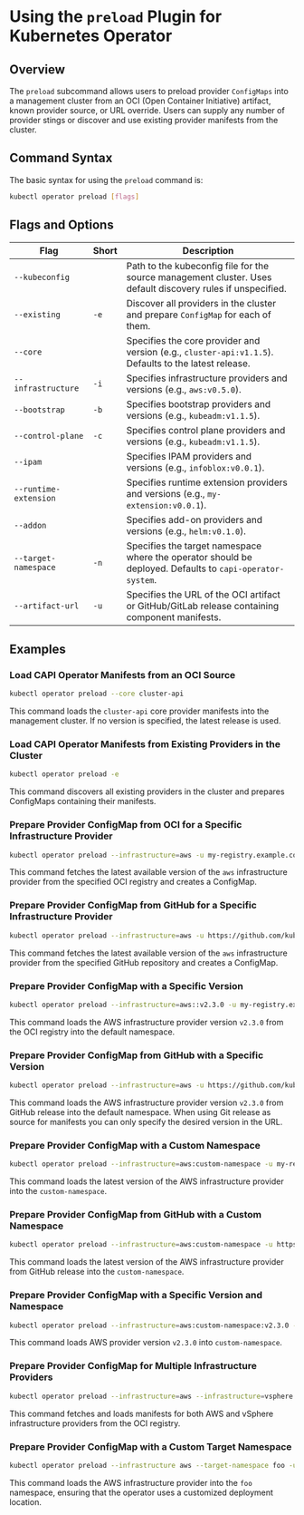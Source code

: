 # Using the `preload` Plugin for Kubernetes Operator

## Overview

The `preload` subcommand allows users to preload provider `ConfigMaps` into a management cluster from an OCI (Open Container Initiative) artifact, known provider source, or URL override. Users can supply any number of provider stings or discover and use existing provider manifests from the cluster.

## Command Syntax
The basic syntax for using the `preload` command is:

```sh
kubectl operator preload [flags]
```

## Flags and Options
| Flag | Short | Description |
|------|-------|-------------|
| `--kubeconfig` | | Path to the kubeconfig file for the source management cluster. Uses default discovery rules if unspecified. |
| `--existing` | `-e` | Discover all providers in the cluster and prepare `ConfigMap` for each of them. |
| `--core` | | Specifies the core provider and version (e.g., `cluster-api:v1.1.5`). Defaults to the latest release. |
| `--infrastructure` | `-i` | Specifies infrastructure providers and versions (e.g., `aws:v0.5.0`). |
| `--bootstrap` | `-b` | Specifies bootstrap providers and versions (e.g., `kubeadm:v1.1.5`). |
| `--control-plane` | `-c` | Specifies control plane providers and versions (e.g., `kubeadm:v1.1.5`). |
| `--ipam` | | Specifies IPAM providers and versions (e.g., `infoblox:v0.0.1`). |
| `--runtime-extension` | | Specifies runtime extension providers and versions (e.g., `my-extension:v0.0.1`). |
| `--addon` | | Specifies add-on providers and versions (e.g., `helm:v0.1.0`). |
| `--target-namespace` | `-n` | Specifies the target namespace where the operator should be deployed. Defaults to `capi-operator-system`. |
| `--artifact-url` | `-u` | Specifies the URL of the OCI artifact or GitHub/GitLab release containing component manifests. |

## Examples

### Load CAPI Operator Manifests from an OCI Source
```sh
kubectl operator preload --core cluster-api
```
This command loads the `cluster-api` core provider manifests into the management cluster. If no version is specified, the latest release is used.

### Load CAPI Operator Manifests from Existing Providers in the Cluster
```sh
kubectl operator preload -e
```
This command discovers all existing providers in the cluster and prepares ConfigMaps containing their manifests.

### Prepare Provider ConfigMap from OCI for a Specific Infrastructure Provider
```sh
kubectl operator preload --infrastructure=aws -u my-registry.example.com/infrastructure-provider
```
This command fetches the latest available version of the `aws` infrastructure provider from the specified OCI registry and creates a ConfigMap.

### Prepare Provider ConfigMap from GitHub for a Specific Infrastructure Provider
```sh
kubectl operator preload --infrastructure=aws -u https://github.com/kubernetes-sigs/cluster-api-provider-aws/releases/latest/infrastructure-components.yaml
```
This command fetches the latest available version of the `aws` infrastructure provider from the specified GitHub repository and creates a ConfigMap.

### Prepare Provider ConfigMap with a Specific Version
```sh
kubectl operator preload --infrastructure=aws::v2.3.0 -u my-registry.example.com/infrastructure-provider
```
This command loads the AWS infrastructure provider version `v2.3.0` from the OCI registry into the default namespace.

### Prepare Provider ConfigMap from GitHub with a Specific Version
```sh
kubectl operator preload --infrastructure=aws -u https://github.com/kubernetes-sigs/cluster-api-provider-aws/releases/v2.3.0/infrastructure-components.yaml
```
This command loads the AWS infrastructure provider version `v2.3.0` from GitHub release into the default namespace. When using Git release as source for manifests you can only specify the desired version in the URL.

### Prepare Provider ConfigMap with a Custom Namespace
```sh
kubectl operator preload --infrastructure=aws:custom-namespace -u my-registry.example.com/infrastructure-provider
```
This command loads the latest version of the AWS infrastructure provider into the `custom-namespace`.

### Prepare Provider ConfigMap from GitHub with a Custom Namespace
```sh
kubectl operator preload --infrastructure=aws:custom-namespace -u https://github.com/kubernetes-sigs/cluster-api-provider-aws/releases/latest/infrastructure-components.yaml
```
This command loads the latest version of the AWS infrastructure provider from GitHub release into the `custom-namespace`.

### Prepare Provider ConfigMap with a Specific Version and Namespace
```sh
kubectl operator preload --infrastructure=aws:custom-namespace:v2.3.0 -u my-registry.example.com/infrastructure-provider
```
This command loads AWS provider version `v2.3.0` into `custom-namespace`.

### Prepare Provider ConfigMap for Multiple Infrastructure Providers
```sh
kubectl operator preload --infrastructure=aws --infrastructure=vsphere -u my-registry.example.com/infrastructure-provider
```
This command fetches and loads manifests for both AWS and vSphere infrastructure providers from the OCI registry.

### Prepare Provider ConfigMap with a Custom Target Namespace
```sh
kubectl operator preload --infrastructure aws --target-namespace foo -u my-registry.example.com/infrastructure-provider
```
This command loads the AWS infrastructure provider into the `foo` namespace, ensuring that the operator uses a customized deployment location.
